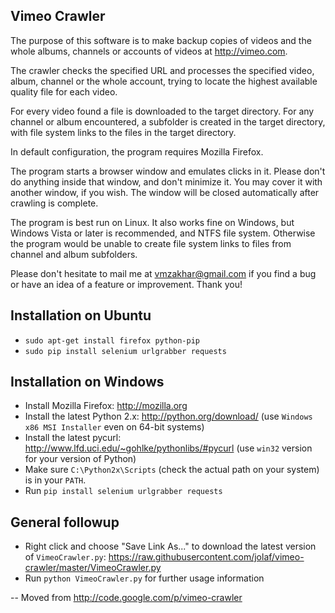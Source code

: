 ## Vimeo Crawler ##

The purpose of this software is to make backup copies of videos 
and the whole albums, channels or accounts of videos at http://vimeo.com.

The crawler checks the specified URL and processes the specified video,
album, channel or the whole account, trying to locate the highest available
quality file for each video.

For every video found a file is downloaded to the target directory.
For any channel or album encountered, a subfolder is created in the target
directory, with file system links to the files in the target directory.

In default configuration, the program requires Mozilla Firefox.

The program starts a browser window and emulates clicks in it.
Please don't do anything inside that window, and don't minimize it.
You may cover it with another window, if you wish.
The window will be closed automatically after crawling is complete.

The program is best run on Linux.
It also works fine on Windows, but Windows Vista or later is recommended, and NTFS file system.
Otherwise the program would be unable to create file system links to files from channel and album subfolders.

Please don't hesitate to mail me at [vmzakhar@gmail.com](mailto:vmzakhar@gmail.com)
if you find a bug or have an idea of a feature or improvement.
Thank you!

## Installation on Ubuntu ##

  * `sudo apt-get install firefox python-pip`
  * `sudo pip install selenium urlgrabber requests`

## Installation on Windows ##

  * Install Mozilla Firefox: http://mozilla.org
  * Install the latest Python 2.x: http://python.org/download/ (use `Windows x86 MSI Installer` even on 64-bit systems)
  * Install the latest pycurl: http://www.lfd.uci.edu/~gohlke/pythonlibs/#pycurl (use `win32` version for your version of Python)
  * Make sure `C:\Python2x\Scripts` (check the actual path on your system) is in your `PATH`.
  * Run `pip install selenium urlgrabber requests`

## General followup ##

  * Right click and choose "Save Link As..." to download the latest version of `VimeoCrawler.py`:
https://raw.githubusercontent.com/jolaf/vimeo-crawler/master/VimeoCrawler.py
  * Run `python VimeoCrawler.py` for further usage information
 
-- Moved from http://code.google.com/p/vimeo-crawler
